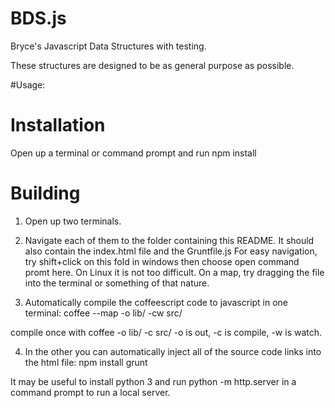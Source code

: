 # BDS.js
Bryce's Javascript Data Structures with testing.


These structures are designed to be as general purpose as possible.

#Usage:

# Installation
Open up a terminal or command prompt and run 
npm install


# Building
1. Open up two terminals.
2. Navigate each of them to the folder containing this README.
   It should also contain the index.html file and the Gruntfile.js
   For easy navigation, try shift+click on this fold in windows then choose open command promt here.
   On Linux it is not too difficult. On a map, try dragging the file into the terminal or something of that nature.

3. Automatically compile the coffeescript code to javascript in one terminal:
 coffee --map -o lib/ -cw src/

compile once with coffee -o lib/ -c src/
-o is out, -c is compile, -w is watch.


4. In the other you can automatically inject all of the source code links into the html file:
 npm install
 grunt
 
 
It may be useful to install python 3 and run python -m http.server in a command prompt to run a local server.